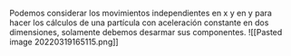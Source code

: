 Podemos considerar los movimientos independientes en x y en y para hacer los cálculos de una partícula con aceleración constante en dos dimensiones, solamente debemos desarmar sus componentes.
![[Pasted image 20220319165115.png]]